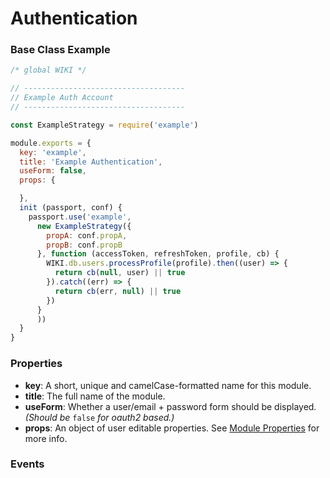 # Authentication

### Base Class Example

```javascript
/* global WIKI */

// ------------------------------------
// Example Auth Account
// ------------------------------------

const ExampleStrategy = require('example')

module.exports = {
  key: 'example',
  title: 'Example Authentication',
  useForm: false,
  props: {

  },
  init (passport, conf) {
    passport.use('example',
      new ExampleStrategy({
        propA: conf.propA,
        propB: conf.propB
      }, function (accessToken, refreshToken, profile, cb) {
        WIKI.db.users.processProfile(profile).then((user) => {
          return cb(null, user) || true
        }).catch((err) => {
          return cb(err, null) || true
        })
      }
      ))
  }
}
```

### Properties

* **key**: A short, unique and camelCase-formatted name for this module.
* **title**: The full name of the module.
* **useForm**: Whether a user/email + password form should be displayed. _\(Should be_ `false` _for oauth2 based.\)_
* **props**: An object of user editable properties. See [Module Properties](properties.md) for more info.

### Events



